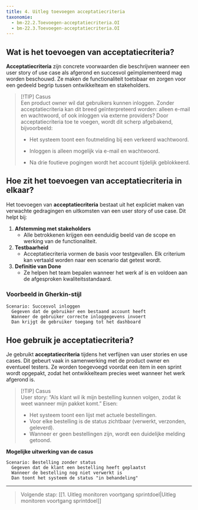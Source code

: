 ```yaml
---
title: 4. Uitleg toevoegen acceptatiecriteria
taxonomie:
  - bm-22.2.Toevoegen-acceptatiecriteria.OI  
  - bm-22.3.Toevoegen-acceptatiecriteria.OI
---
```

## Wat is het toevoegen van acceptatiecriteria?
**Acceptatiecriteria** zijn concrete voorwaarden die beschrijven wanneer een user story of use case als afgerond en succesvol geïmplementeerd mag worden beschouwd. Ze maken de functionaliteit toetsbaar en zorgen voor een gedeeld begrip tussen ontwikkelteam en stakeholders.

> [!TIP] Casus  
> Een product owner wil dat gebruikers kunnen inloggen. Zonder acceptatiecriteria kan dit breed geïnterpreteerd worden: alleen e-mail en wachtwoord, of ook inloggen via externe providers? Door acceptatiecriteria toe te voegen, wordt dit scherp afgebakend, bijvoorbeeld:
> 
> - Het systeem toont een foutmelding bij een verkeerd wachtwoord.
>     
> - Inloggen is alleen mogelijk via e-mail en wachtwoord.
>     
> - Na drie foutieve pogingen wordt het account tijdelijk geblokkeerd.

## Hoe zit het toevoegen van acceptatiecriteria in elkaar?
Het toevoegen van **acceptatiecriteria** bestaat uit het expliciet maken van verwachte gedragingen en uitkomsten van een user story of use case. Dit helpt bij:
1. **Afstemming met stakeholders**
    - Alle betrokkenen krijgen een eenduidig beeld van de scope en werking van de functionaliteit.    
2. **Testbaarheid**
    - Acceptatiecriteria vormen de basis voor testgevallen. Elk criterium kan vertaald worden naar een scenario dat getest wordt.  
3. **Definitie van Done**
    - Ze helpen het team bepalen wanneer het werk af is en voldoen aan de afgesproken kwaliteitsstandaard. 

### Voorbeeld in Gherkin-stijl
```gherkin
Scenario: Succesvol inloggen
  Gegeven dat de gebruiker een bestaand account heeft
  Wanneer de gebruiker correcte inloggegevens invoert
  Dan krijgt de gebruiker toegang tot het dashboard
```

## Hoe gebruik je acceptatiecriteria?
Je gebruikt **acceptatiecriteria** tijdens het verfijnen van user stories en use cases. Dit gebeurt vaak in samenwerking met de product owner en eventueel testers. Ze worden toegevoegd voordat een item in een sprint wordt opgepakt, zodat het ontwikkelteam precies weet wanneer het werk afgerond is.

> [!TIP] Casus  
> User story: “Als klant wil ik mijn bestelling kunnen volgen, zodat ik weet wanneer mijn pakket komt.”
> Eisen:
> - Het systeem toont een lijst met actuele bestellingen. 
> - Voor elke bestelling is de status zichtbaar (verwerkt, verzonden, geleverd). 
> - Wanneer er geen bestellingen zijn, wordt een duidelijke melding getoond. 

**Mogelijke uitwerking van de casus**
```gherkin
Scenario: Bestelling zonder status
  Gegeven dat de klant een bestelling heeft geplaatst
  Wanneer de bestelling nog niet verwerkt is
  Dan toont het systeem de status "in behandeling"
```

---

> Volgende stap: [[1. Uitleg monitoren voortgang sprintdoel|Uitleg monitoren voortgang sprintdoel]]
